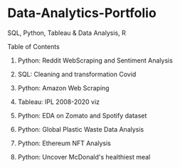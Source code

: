 # Data-Analytics-Portfolio
SQL, Python, Tableau &amp; Data Analysis, R

Table of Contents
 
 1. Python: Reddit WebScraping and Sentiment Analysis

 2. SQL: Cleaning and transformation Covid 

 3. Python: Amazon Web Scraping

 4. Tableau: IPL 2008-2020 viz

 5. Python: EDA on Zomato and Spotify dataset
 
 6. Python: Global Plastic Waste Data Analysis

 7. Python: Ethereum NFT Analysis
 
 8. Python: Uncover McDonald's healthiest meal
